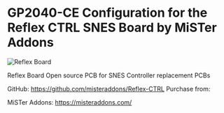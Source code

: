 # GP2040-CE Configuration for the Reflex CTRL SNES Board by MiSTer Addons


![Reflex Board](assets/ReflexCTRLSNES.jpeg)

Reflex Board
Open source PCB for SNES Controller replacement PCBs

GitHub: https://github.com/misteraddons/Reflex-CTRL
Purchase from: 

MiSTer Addons: https://misteraddons.com/


